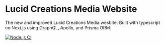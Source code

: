# Lucid Creations Media Website
The new and improved Lucid Creations Media wesbite. Built with typescript on Next.js using GraphQL, Apollo, and Prisma ORM.

[![Node.js CI](https://github.com/lucid-creations-media/lucid-creations-wesbite/actions/workflows/node.js.yml/badge.svg?branch=main)](https://github.com/lucid-creations-media/lucid-creations-wesbite/actions/workflows/node.js.yml)
